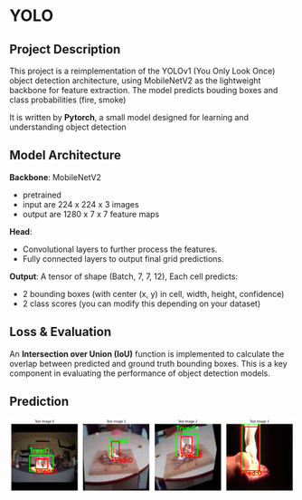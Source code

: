 # YOLO
## Project Description
This project is a reimplementation of the YOLOv1 (You Only Look Once) object detection architecture, using MobileNetV2 as the lightweight backbone for feature extraction. The model predicts bouding boxes and class probabilities (fire, smoke)

It is written by **Pytorch**, a small model designed for learning and understanding object detection

## Model Architecture
**Backbone**: MobileNetV2
- pretrained
- input are 224 x 224 x 3 images
- output are 1280 x 7 x 7 feature maps

**Head**:
- Convolutional layers to further process the features.
- Fully connected layers to output final grid predictions.

**Output**: A tensor of shape (Batch, 7, 7, 12), Each cell predicts:
- 2 bounding boxes (with center (x, y) in cell, width, height, confidence)
- 2 class scores (you can modify this depending on your dataset)


## Loss & Evaluation
An **Intersection over Union (IoU)** function is implemented to calculate the overlap between predicted and ground truth bounding boxes. This is a key component in evaluating the performance of object detection models.

## Prediction
![YOLO Output](.\output.png)
